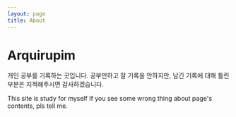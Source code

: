 ```yaml
---
layout: page
title: About
---
```


# Arquirupim

개인 공부를 기록하는 곳입니다.
공부만하고 잘 기록을 안하지만,
남긴 기록에 대해 틀린부분은 지적해주시면 감사하겠습니다.

This site is study for myself
If you see some wrong thing about page's contents,
pls tell me.
